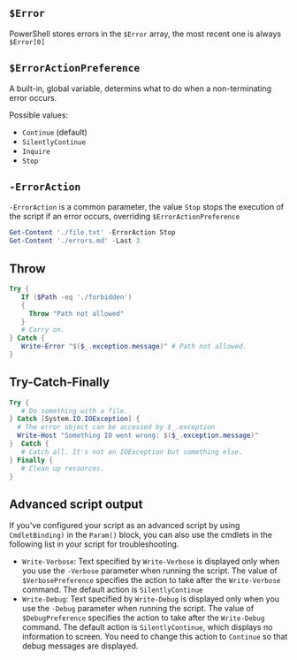 ## `$Error`

PowerShell stores errors in the `$Error` array, the most recent one is always `$Error[0]`


## `$ErrorActionPreference`

A built-in, global variable, determins what to do when a non-terminating error occurs.

Possible values:
- `Continue` (default)
- `SilentlyContinue`
- `Inquire`
- `Stop`


## `-ErrorAction`

`-ErrorAction` is a common parameter, the value `Stop` stops the execution of the script if an error occurs, overriding `$ErrorActionPreference`

```powershell
Get-Content './file.txt' -ErrorAction Stop
Get-Content './errors.md' -Last 3
```

## Throw

```powershell
Try {
   If ($Path -eq './forbidden')
   {
     Throw "Path not allowed"
   }
   # Carry on.
} Catch {
   Write-Error "$($_.exception.message)" # Path not allowed.
}
```

## Try-Catch-Finally

```powershell
Try {
   # Do something with a file.
} Catch [System.IO.IOException] {
  # The error object can be accessed by $_.exception
  Write-Host "Something IO went wrong: $($_.exception.message)"
}  Catch {
   # Catch all. It's not an IOException but something else.
} Finally {
   # Clean up resources.
}
```


## Advanced script output

If you've configured your script as an advanced script by using `CmdletBinding)` in the `Param()` block, you can also use the cmdlets in the following list in your script for troubleshooting.

- `Write-Verbose`: Text specified by `Write-Verbose` is displayed only when you use the `-Verbose` parameter when running the script. The value of `$VerbosePreference` specifies the action to take after the `Write-Verbose` command. The default action is `SilentlyContinue`
- `Write-Debug`: Text specified by `Write-Debug` is displayed only when you use the `-Debug` parameter when running the script. The value of `$DebugPreference` specifies the action to take after the `Write-Debug` command. The default action is `SilentlyContinue`, which displays no information to screen. You need to change this action to `Continue` so that debug messages are displayed.
